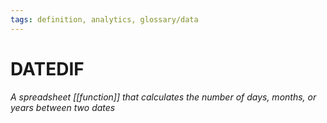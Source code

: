 ```yaml
---
tags: definition, analytics, glossary/data
---
```

#  DATEDIF
*A spreadsheet [[function]] that calculates the number of days, months, or years between two dates*